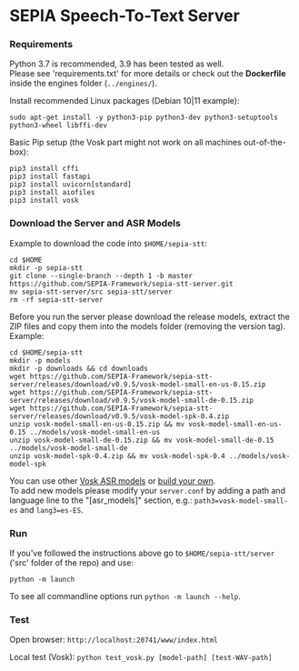 # SEPIA Speech-To-Text Server

### Requirements

Python 3.7 is recommended, 3.9 has been tested as well.  
Please see 'requirements.txt' for more details or check out the **Dockerfile** inside the engines folder (`../engines/`).  
  
Install recommended Linux packages (Debian 10|11 example):
```
sudo apt-get install -y python3-pip python3-dev python3-setuptools python3-wheel libffi-dev
```

Basic Pip setup (the Vosk part might not work on all machines out-of-the-box):

```
pip3 install cffi
pip3 install fastapi
pip3 install uvicorn[standard]
pip3 install aiofiles
pip3 install vosk
```

### Download the Server and ASR Models

Example to download the code into `$HOME/sepia-stt`:
```
cd $HOME
mkdir -p sepia-stt
git clone --single-branch --depth 1 -b master https://github.com/SEPIA-Framework/sepia-stt-server.git
mv sepia-stt-server/src sepia-stt/server
rm -rf sepia-stt-server
```

Before you run the server please download the release models, extract the ZIP files and copy them into the models folder (removing the version tag). Example:
```
cd $HOME/sepia-stt
mkdir -p models
mkdir -p downloads && cd downloads
wget https://github.com/SEPIA-Framework/sepia-stt-server/releases/download/v0.9.5/vosk-model-small-en-us-0.15.zip
wget https://github.com/SEPIA-Framework/sepia-stt-server/releases/download/v0.9.5/vosk-model-small-de-0.15.zip
wget https://github.com/SEPIA-Framework/sepia-stt-server/releases/download/v0.9.5/vosk-model-spk-0.4.zip
unzip vosk-model-small-en-us-0.15.zip && mv vosk-model-small-en-us-0.15 ../models/vosk-model-small-en-us
unzip vosk-model-small-de-0.15.zip && mv vosk-model-small-de-0.15 ../models/vosk-model-small-de
unzip vosk-model-spk-0.4.zip && mv vosk-model-spk-0.4 ../models/vosk-model-spk
```

You can use other [Vosk ASR models](https://alphacephei.com/vosk/models) or [build your own](https://github.com/SEPIA-Framework/sepia-stt-server#using-customized-asr-models).  
To add new models please modify your `server.conf` by adding a path and language line to the "[asr_models]" section, e.g.: `path3=vosk-model-small-es` and `lang3=es-ES`.

### Run

If you've followed the instructions above go to `$HOME/sepia-stt/server` ('src' folder of the repo) and use:
```
python -m launch
```

To see all commandline options run `python -m launch --help`.

### Test

Open browser: `http://localhost:20741/www/index.html`  
  
Local test (Vosk): `python test_vosk.py [model-path] [test-WAV-path]`
